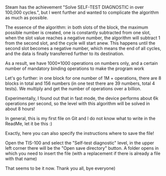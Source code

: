 Steam has the achievement "Solve SELF-TEST DIAGNOSTIC in over 100,000 cycles.", but I went further and wanted to complicate the algorithm as much as possible.

The essence of the algorithm: 
in both slots of the block, the maximum possible number is created, one is constantly subtracted from one slot, 
when the slot value reaches a negative number, the algorithm will subtract 1 from the second slot, and the cycle will start anew. 
This happens until the second slot becomes a negative number, which means the end of all cycles, and the data is finally transferred further to its destination.

As a result, we have 1000*1000 operations on numbers only, and a certain number of mandatory binding operations to make the program work

Let's go further: in one block for one number of 1M + operations, there are 8 blocks in total and 156 numbers (in one test there are 39 numbers, total 4 tests). 
We multiply and get the number of operations over a billion.

Experimentally, I found out that in fast mode, the device performs about 6k operations per second, so the level with this algorithm will be solved in about 8 hours!

In general, this is my first file on Git and I do not know what to write in the ReadMe, let it be this :)



Exactly, here you can also specify the instructions where to save the file!

Open the TIS-100 and select the "Self-test diagnostic" level, in the upper left corner there will be the "Open save directory" button. 
A folder opens in which you need to insert the file (with a replacement if there is already a file with that name)

That seems to be it now. Thank you all, bye everyone)
